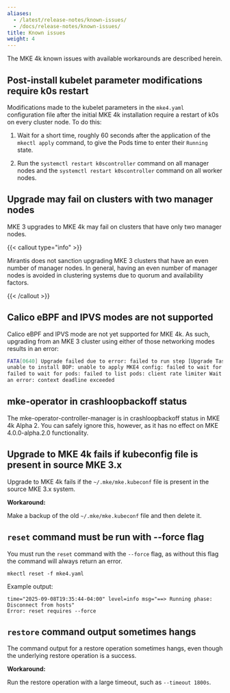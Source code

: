 ```yaml
---
aliases:
  - /latest/release-notes/known-issues/
  - /docs/release-notes/known-issues/
title: Known issues
weight: 4
---
```


The MKE 4k known issues with available workarounds are described herein.

<!--- [BOP-2046] -->

## Post-install kubelet parameter modifications require k0s restart

Modifications made to the kubelet parameters in the `mke4.yaml` configuration
file after the initial MKE 4k installation require a restart of k0s on every
cluster node. To do this:

1. Wait for a short time, roughly 60 seconds after the application of the
   `mkectl apply` command, to give the Pods time to enter their `Running` state.

2. Run the `systemctl restart k0scontroller` command on all manager nodes and
   the  `systemctl restart k0scontroller` command on all worker nodes.

<!--- [BOP-2030] -->

## Upgrade may fail on clusters with two manager nodes

MKE 3 upgrades to MKE 4k may fail on clusters that have only two manager nodes.

{{< callout type="info" >}}

Mirantis does not sanction upgrading MKE 3 clusters that have an even number of
manager nodes. In general, having an even number of manager nodes is avoided in
clustering systems due to quorum and availability factors.

{{< /callout >}}

<!--- [BOP-898][BOP-899] -->

## Calico eBPF and IPVS modes are not supported

Calico eBPF and IPVS mode are not yet supported for MKE 4k. As such, upgrading
from an MKE 3 cluster using either of those networking modes results in an
error:

```sh
FATA[0640] Upgrade failed due to error: failed to run step [Upgrade Tasks]:
unable to install BOP: unable to apply MKE4 config: failed to wait for pods:
failed to wait for pods: failed to list pods: client rate limiter Wait returned
an error: context deadline exceeded
```

<!--- [BOP-964] -->

## mke-operator in crashloopbackoff status

The mke-operator-controller-manager is in crashloopbackoff status in MKE 4k
Alpha 2. You can safely ignore this, however, as it has no effect on MKE
4.0.0-alpha.2.0 functionality.

<!--- [BOP-891] -->

## Upgrade to MKE 4k fails if kubeconfig file is present in source MKE 3.x

Upgrade to MKE 4k fails if the `~/.mke/mke.kubeconf` file is present in the
source MKE 3.x system.

**Workaround:**

Make a backup of the old `~/.mke/mke.kubeconf` file and then delete it.

## `reset` command must be run with --force flag

You must run the `reset` command with the `--force` flag, as without this flag
the command will always return an error.

```
mkectl reset -f mke4.yaml
```

Example output:

```
time="2025-09-08T19:35:44-04:00" level=info msg="==> Running phase: Disconnect from hosts"
Error: reset requires --force
```

## `restore` command output sometimes hangs

The command output for a restore operation sometimes hangs, even though the
underlying restore operation is a success.

**Workaround:**

Run the restore operation with a large timeout, such as `--timeout 1800s`.